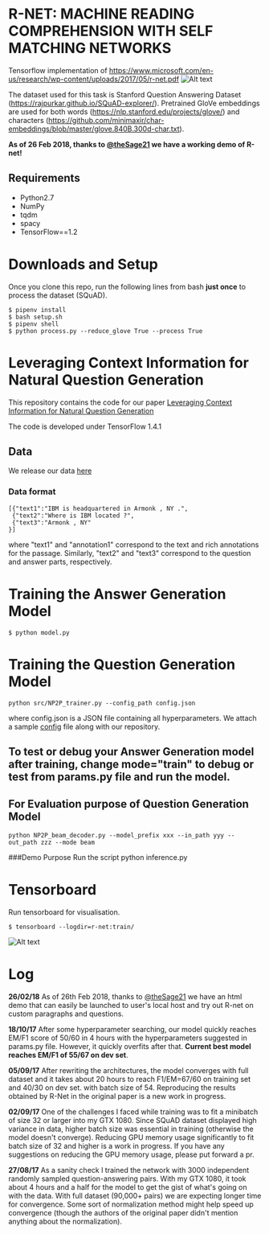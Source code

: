 # R-NET: MACHINE READING COMPREHENSION WITH SELF MATCHING NETWORKS

Tensorflow implementation of https://www.microsoft.com/en-us/research/wp-content/uploads/2017/05/r-net.pdf
![Alt text](/../master/screenshots/architecture.png?raw=true "R-NET")

The dataset used for this task is Stanford Question Answering Dataset (https://rajpurkar.github.io/SQuAD-explorer/). Pretrained GloVe embeddings are used for both words (https://nlp.stanford.edu/projects/glove/) and characters (https://github.com/minimaxir/char-embeddings/blob/master/glove.840B.300d-char.txt).

**As of 26 Feb 2018, thanks to [@theSage21](https://github.com/thesage21) we have a working demo of R-net!**

## Requirements
  * Python2.7
  * NumPy
  * tqdm
  * spacy
  * TensorFlow==1.2

# Downloads and Setup
Once you clone this repo, run the following lines from bash **just once** to process the dataset (SQuAD).
```shell
$ pipenv install
$ bash setup.sh
$ pipenv shell
$ python process.py --reduce_glove True --process True
```

# Leveraging Context Information for Natural Question Generation
This repository contains the code for our paper [Leveraging Context Information for Natural Question Generation](http://www.aclweb.org/anthology/N18-2090)

The code is developed under TensorFlow 1.4.1

## Data

We release our data [here](https://www.cs.rochester.edu/~lsong10/downloads/nqg_data.tgz)

### Data format

```
[{"text1":"IBM is headquartered in Armonk , NY .", 
 {"text2":"Where is IBM located ?", 
 {"text3":"Armonk , NY"
}]
```

where "text1" and "annotation1" correspond to the text and rich annotations for the passage. Similarly, "text2" and "text3" correspond to the question and answer parts, respectively. 


# Training the Answer Generation Model

```shell
$ python model.py
```

# Training the Question Generation Model

```
python src/NP2P_trainer.py --config_path config.json
```
where config.json is a JSON file containing all hyperparameters.
We attach a sample [config](./config.json) file along with our repository.

## To test or debug your Answer Generation model after training, change mode="train" to debug or test from params.py file and run the model.

## For Evaluation purpose of Question Generation Model
```
python NP2P_beam_decoder.py --model_prefix xxx --in_path yyy --out_path zzz --mode beam
```

###Demo Purpose
Run the script
python inference.py


# Tensorboard
Run tensorboard for visualisation.
```shell
$ tensorboard --logdir=r-net:train/
```
![Alt text](/../master/screenshots/graph.png?raw=true "Tensorboard Graph")

# Log
**26/02/18**
As of 26th Feb 2018, thanks to [@theSage21](https://github.com/thesage21) we have an html demo that can easily be launched to user's local host and try out R-net on custom paragraphs and questions.

**18/10/17**
After some hyperparameter searching, our model quickly reaches EM/F1 score of 50/60 in 4 hours with the hyperparameters suggested in params.py file. However, it quickly overfits after that. **Current best model reaches EM/F1 of 55/67 on dev set**.

**05/09/17**
After rewriting the architectures, the model converges with full dataset and it takes about 20 hours to reach F1/EM=67/60 on training set and 40/30 on dev set. with batch size of 54. Reproducing the results obtained by R-Net in the original paper is a new work in progress.

**02/09/17**
One of the challenges I faced while training was to fit a minibatch of size 32 or larger into my GTX 1080. Since SQuAD dataset displayed high variance in data, higher batch size was essential in training (otherwise the model doesn't converge). Reducing GPU memory usage significantly to fit batch size of 32 and higher is a work in progress. If you have any suggestions on reducing the GPU memory usage, please put forward a pr.

**27/08/17**
As a sanity check I trained the network with 3000 independent randomly sampled question-answering pairs. With my GTX 1080, it took about 4 hours and a half for the model to get the gist of what's going on with the data. With full dataset (90,000+ pairs) we are expecting longer time for convergence. Some sort of normalization method might help speed up convergence (though the authors of the original paper didn't mention anything about the normalization).

